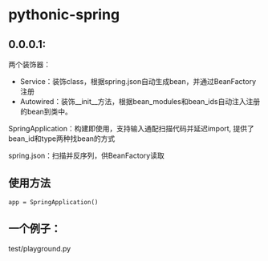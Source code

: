 # pythonic-spring

## 0.0.0.1:  
两个装饰器：  
- Service：装饰class，根据spring.json自动生成bean，并通过BeanFactory注册
- Autowired：装饰__init__方法，根据bean_modules和bean_ids自动注入注册的bean到类中。   

SpringApplication：构建即使用，支持输入通配扫描代码并延迟import, 提供了bean_id和type两种找bean的方式   

spring.json：扫描并反序列，供BeanFactory读取  

## 使用方法
    app = SpringApplication()

## 一个例子：
test/playground.py




